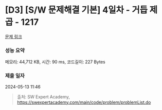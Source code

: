 # [D3] [S/W 문제해결 기본] 4일차 - 거듭 제곱 - 1217 

[문제 링크](https://swexpertacademy.com/main/code/problem/problemDetail.do?contestProbId=AV14dUIaAAUCFAYD) 

### 성능 요약

메모리: 44,712 KB, 시간: 90 ms, 코드길이: 227 Bytes

### 제출 일자

2024-05-13 11:46



> 출처: SW Expert Academy, https://swexpertacademy.com/main/code/problem/problemList.do
